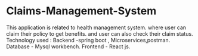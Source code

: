 # Claims-Management-System

This application is related to health management system. where user can claim their policy to get benefits. and user can also check  their claim status. 
Technology used :
Backend -spring boot , Microservices,postman.
Database - Mysql workbench.
Frontend - React js.
